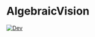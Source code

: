 # AlgebraicVision

<!-- [![Stable](https://img.shields.io/badge/docs-stable-blue.svg)](https://multivariatepolynomialsystems.github.io/AlgebraicVision.jl/stable/) -->
[![Dev](https://img.shields.io/badge/docs-dev-blue.svg)](https://multivariatepolynomialsystems.github.io/AlgebraicVision.jl/dev/)
<!-- [![Build Status](https://multivariatepolynomialsystems.github.io/AlgebraicVision.jl/actions/workflows/CI.yml/badge.svg?branch=main)](https://multivariatepolynomialsystems.github.io/AlgebraicVision.jl/actions/workflows/CI.yml?query=branch%3Amain)
[![Coverage](https://codecov.io/gh/azoviktor/AlgebraicVision.jl/branch/main/graph/badge.svg)](https://codecov.io/gh/azoviktor/AlgebraicVision.jl) -->
